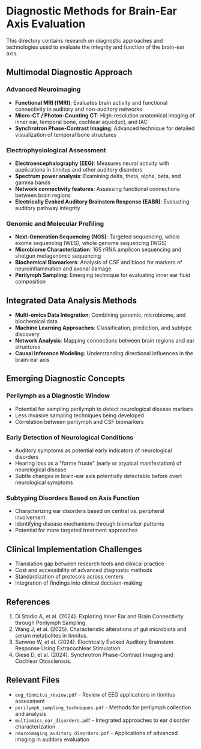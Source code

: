 # Diagnostic Methods for Brain-Ear Axis Evaluation

This directory contains research on diagnostic approaches and technologies used to evaluate the integrity and function of the brain-ear axis.

## Multimodal Diagnostic Approach

### Advanced Neuroimaging
- **Functional MRI (fMRI)**: Evaluates brain activity and functional connectivity in auditory and non-auditory networks
- **Micro-CT / Photon-Counting CT**: High-resolution anatomical imaging of inner ear, temporal bone, cochlear aqueduct, and IAC
- **Synchrotron Phase-Contrast Imaging**: Advanced technique for detailed visualization of temporal bone structures

### Electrophysiological Assessment
- **Electroencephalography (EEG)**: Measures neural activity with applications in tinnitus and other auditory disorders
- **Spectrum power analysis**: Examining delta, theta, alpha, beta, and gamma bands
- **Network connectivity features**: Assessing functional connections between brain regions
- **Electrically Evoked Auditory Brainstem Response (EABR)**: Evaluating auditory pathway integrity

### Genomic and Molecular Profiling
- **Next-Generation Sequencing (NGS)**: Targeted sequencing, whole exome sequencing (WES), whole genome sequencing (WGS)
- **Microbiome Characterization**: 16S rRNA amplicon sequencing and shotgun metagenomic sequencing
- **Biochemical Biomarkers**: Analysis of CSF and blood for markers of neuroinflammation and axonal damage
- **Perilymph Sampling**: Emerging technique for evaluating inner ear fluid composition

## Integrated Data Analysis Methods

- **Multi-omics Data Integration**: Combining genomic, microbiome, and biochemical data
- **Machine Learning Approaches**: Classification, prediction, and subtype discovery
- **Network Analysis**: Mapping connections between brain regions and ear structures
- **Causal Inference Modeling**: Understanding directional influences in the brain-ear axis

## Emerging Diagnostic Concepts

### Perilymph as a Diagnostic Window
- Potential for sampling perilymph to detect neurological disease markers
- Less invasive sampling techniques being developed
- Correlation between perilymph and CSF biomarkers

### Early Detection of Neurological Conditions
- Auditory symptoms as potential early indicators of neurological disorders
- Hearing loss as a "forme fruste" (early or atypical manifestation) of neurological disease
- Subtle changes in brain-ear axis potentially detectable before overt neurological symptoms

### Subtyping Disorders Based on Axis Function
- Characterizing ear disorders based on central vs. peripheral involvement
- Identifying disease mechanisms through biomarker patterns
- Potential for more targeted treatment approaches

## Clinical Implementation Challenges

- Translation gap between research tools and clinical practice
- Cost and accessibility of advanced diagnostic methods
- Standardization of protocols across centers
- Integration of findings into clinical decision-making

## References

1. Di Stadio A, et al. (2024). Exploring Inner Ear and Brain Connectivity through Perilymph Sampling.
2. Wang J, et al. (2025). Characteristic alterations of gut microbiota and serum metabolites in tinnitus.
3. Sunwoo W, et al. (2024). Electrically Evoked Auditory Brainstem Response Using Extracochlear Stimulation.
4. Giese D, et al. (2024). Synchrotron Phase-Contrast Imaging and Cochlear Otosclerosis.

## Relevant Files

- `eeg_tinnitus_review.pdf` - Review of EEG applications in tinnitus assessment
- `perilymph_sampling_techniques.pdf` - Methods for perilymph collection and analysis
- `multiomics_ear_disorders.pdf` - Integrated approaches to ear disorder characterization
- `neuroimaging_auditory_disorders.pdf` - Applications of advanced imaging in auditory evaluation
